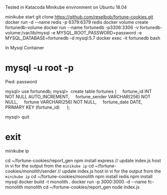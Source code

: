 Tested in Katacoda Minikube environment on Ubuntu 18.04

minikube start
git clone https://github.com/reselbob/fortune-cookies.git 
docker run -d --name redis -p 6379:6379 redis
docker volume create fortunedb-volume
docker run --name fortunedb -p3306:3306 -v fortunedb-volume:/var/lib/mysql -e MYSQL_ROOT_PASSWORD=password -e MYSQL_DATABASE=fortunedb -d mysql:5.7
docker exec -it fortunedb bash

In Mysql Container
# mysql -u root -p
Pwd: password

mysql> use fortunedb;
mysql> 
create table fortunes (
    fortune_id INT NOT NULL AUTO_INCREMENT,
    fortune_sender VARCHAR(256) NOT NULL,
    fortune VARCHAR(256) NOT NULL,
    fortune_date DATE,
    PRIMARY KEY (fortune_id)
     );
     
 mysql> quit
 # exit
 
minikube ip


cd ~/fortune-cookies/report_gen
npm install express
// update index.js host in vi for the output from the `minikube ip` 
cd ~/fortune-cookies/monolith/sender
// update index.js host in vi for the output from the `minikube ip` 
cd ~/fortune-cookies/monolith
npm install redis
npm install mysql
docker build -t monolith .
docker run -p 3000:3000 -d --name fc-monolith monolith
cd ~/fortune-cookies/report_gen
node index.js
